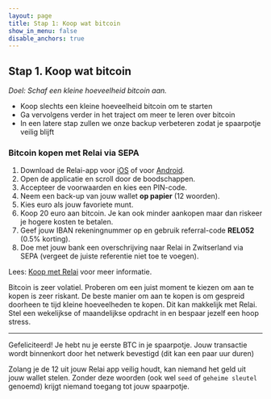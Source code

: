 ```yaml
---
layout: page
title: Stap 1: Koop wat bitcoin
show_in_menu: false
disable_anchors: true
---
```



## Stap 1. Koop wat bitcoin
*Doel: Schaf een kleine hoeveelheid bitcoin aan.*

- Koop slechts een kleine hoeveelheid bitcoin om te starten
- Ga vervolgens verder in het traject om meer te leren over bitcoin
- In een latere stap zullen we onze backup verbeteren zodat je spaarpotje veilig blijft

### Bitcoin kopen met Relai via SEPA

1. Download de Relai-app voor <a href="https://apps.apple.com/app/id1513185997" target="_blank">iOS</a> of voor <a href="https://play.google.com/store/apps/details?id=com.relai" target="_blank">Android</a>.
2. Open de applicatie en scroll door de boodschappen.
3. Accepteer de voorwaarden en kies een PIN-code.
4. Neem een back-up van jouw wallet **op papier** (12 woorden).
5. Kies euro als jouw favoriete munt.
6. Koop 20 euro aan bitcoin. Je kan ook minder aankopen maar dan riskeer je hogere kosten te betalen.
7. Geef jouw IBAN rekeningnummer op en gebruik referral-code **REL052** (0.5% korting).
8. Doe met jouw bank een overschrijving naar Relai in Zwitserland via SEPA (vergeet de juiste referentie niet toe te voegen).


Lees: <a href="https://bewijsvanwerk.com/koop-met-relai/" target="_blank">Koop met Relai</a> voor meer informatie.

Bitcoin is zeer volatiel. Proberen om een juist moment te kiezen om aan te kopen is zeer riskant. De beste manier om aan te kopen is om gespreid doorheen te tijd kleine hoeveelheden te kopen. Dit kan makkelijk met Relai. Stel een wekelijkse of maandelijkse opdracht in en bespaar jezelf een hoop stress.


------

Gefeliciteerd! Je hebt nu je eerste BTC in je spaarpotje. Jouw transactie wordt binnenkort door het netwerk bevestigd (dit kan een paar uur duren)

Zolang je de 12 uit jouw Relai app veilig houdt, kan niemand het geld uit jouw wallet stelen. Zonder deze woorden (ook wel `seed` of `geheime sleutel` genoemd) krijgt niemand toegang tot jouw spaarpotje.
